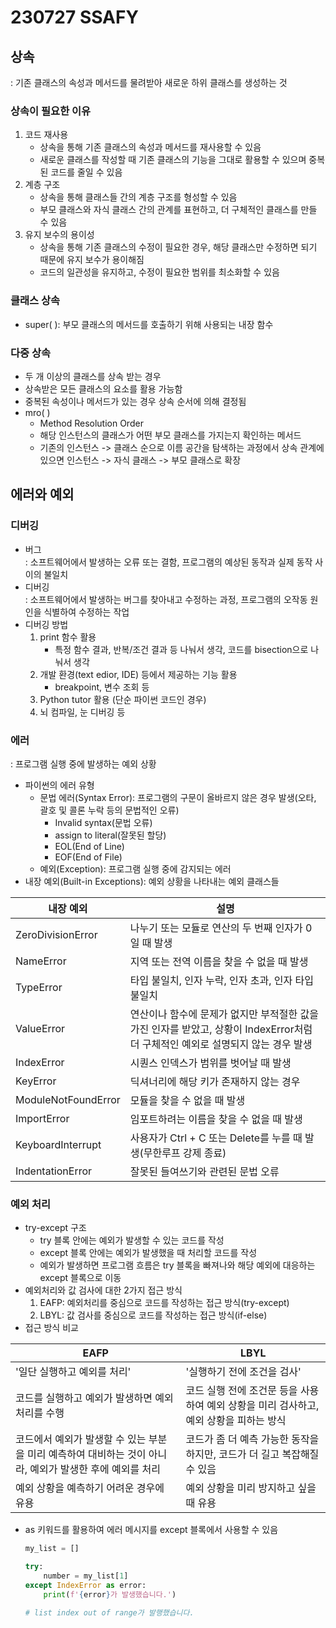# 230727 SSAFY
## 상속
: 기존 클래스의 속성과 메서드를 물려받아 새로운 하위 클래스를 생성하는 것
### 상속이 필요한 이유
1. 코드 재사용
    * 상속을 통해 기존 클래스의 속성과 메서드를 재사용할 수 있음
    * 새로운 클래스를 작성할 때 기존 클래스의 기능을 그대로 활용할 수 있으며 중복된 코드를 줄일 수 있음
2. 계층 구조
    * 상속을 통해 클래스들 간의 계층 구조를 형성할 수 있음
    * 부모 클래스와 자식 클래스 간의 관계를 표현하고, 더 구체적인 클래스를 만들 수 있음
3. 유지 보수의 용이성
    * 상속을 통해 기존 클래스의 수정이 필요한 경우, 해당 클래스만 수정하면 되기 때문에 유지 보수가 용이해짐
    * 코드의 일관성을 유지하고, 수정이 필요한 범위를 최소화할 수 있음

### 클래스 상속
* super( ): 부모 클래스의 메서드를 호출하기 위해 사용되는 내장 함수

### 다중 상속
* 두 개 이상의 클래스를 상속 받는 경우
* 상속받은 모든 클래스의 요소를 활용 가능함
* 중복된 속성이나 메서드가 있는 경우 상속 순서에 의해 결정됨
* mro( )
    * Method Resolution Order
    * 해당 인스턴스의 클래스가 어떤 부모 클래스를 가지는지 확인하는 메서드
    * 기존의 인스턴스 -> 클래스 순으로 이름 공간을 탐색하는 과정에서 상속 관계에 있으면 인스턴스 -> 자식 클래스 -> 부모 클래스로 확장
## 에러와 예외
### 디버깅
* 버그<br>
: 소프트웨어에서 발생하는 오류 또는 결함, 프로그램의 예상된 동작과 실제 동작 사이의 불일치
* 디버깅<br>
: 소프트웨어에서 발생하는 버그를 찾아내고 수정하는 과정, 프로그램의 오작동 원인을 식별하여 수정하는 작업
* 디버깅 방법
    1. print 함수 활용
        * 특정 함수 결과, 반복/조건 결과 등 나눠서 생각, 코드를 bisection으로 나눠서 생각
    2. 개발 환경(text edior, IDE) 등에서 제공하는 기능 활용
        * breakpoint, 변수 조회 등
    3. Python tutor 활용 (단순 파이썬 코드인 경우)
    4. 뇌 컴파일, 눈 디버깅 등
### 에러
: 프로그램 실행 중에 발생하는 예외 상황
* 파이썬의 에러 유형
    * 문법 에러(Syntax Error): 프로그램의 구문이 올바르지 않은 경우 발생(오타, 괄호 및 콜론 누락 등의 문법적인 오류)
        * Invalid syntax(문법 오류)
        * assign to literal(잘못된 할당)
        * EOL(End of Line)
        * EOF(End of File)
    * 예외(Exception): 프로그램 실행 중에 감지되는 에러
* 내장 예외(Built-in Exceptions): 예외 상황을 나타내는 예외 클래스들

|내장 예외|설명|
|---|---|
|ZeroDivisionError|나누기 또는 모듈로 연산의 두 번째 인자가 0일 때 발생|
|NameError|지역 또는 전역 이름을 찾을 수 없을 때 발생|
|TypeError|타입 불일치, 인자 누락, 인자 초과, 인자 타입 불일치|
|ValueError|연산이나 함수에 문제가 없지만 부적절한 값을 가진 인자를 받았고, 상황이 IndexError처럼 더 구체적인 예외로 설명되지 않는 경우 발생|
|IndexError|시퀀스 인덱스가 범위를 벗어날 때 발생|
|KeyError|딕셔너리에 해당 키가 존재하지 않는 경우|
|ModuleNotFoundError|모듈을 찾을 수 없을 때 발생|
|ImportError|임포트하려는 이름을 찾을 수 없을 때 발생|
|KeyboardInterrupt|사용자가 Ctrl + C 또는 Delete를 누를 때 발생(무한루프 강제 종료)|
|IndentationError|잘못된 들여쓰기와 관련된 문법 오류|

### 예외 처리
* try-except 구조
    * try 블록 안에는 예외가 발생할 수 있는 코드를 작성
    * except 블록 안에는 예외가 발생했을 때 처리할 코드를 작성
    * 예외가 발생하면 프로그램 흐름은 try 블록을 빠져나와 해당 예외에 대응하는 except 블록으로 이동
* 예외처리와 값 검사에 대한 2가지 접근 방식
    1. EAFP: 예외처리를 중심으로 코드를 작성하는 접근 방식(try-except)
    2. LBYL: 값 검사를 중심으로 코드를 작성하는 접근 방식(if-else)
* 접근 방식 비교

|EAFP|LBYL|
|---|---|
|'일단 실행하고 예외를 처리'|'실행하기 전에 조건을 검사'|
|코드를 실행하고 예외가 발생하면 예외처리를 수행|코드 실행 전에 조건문 등을 사용하여 예외 상황을 미리 검사하고, 예외 상황을 피하는 방식|
|코드에서 예외가 발생할 수 있는 부분을 미리 예측하여 대비하는 것이 아니라, 예외가 발생한 후에 예외를 처리|코드가 좀 더 예측 가능한 동작을 하지만, 코드가 더 길고 복잡해질 수 있음|
|예외 상황을 예측하기 어려운 경우에 유용|예외 상황을 미리 방지하고 싶을 때 유용|

* as 키워드를 활용하여 에러 메시지를 except 블록에서 사용할 수 있음
    ```python
    my_list = []

    try:
        number = my_list[1]
    except IndexError as error:
        print(f'{error}가 발생했습니다.')
    
    # list index out of range가 발행했습니다.
    ```